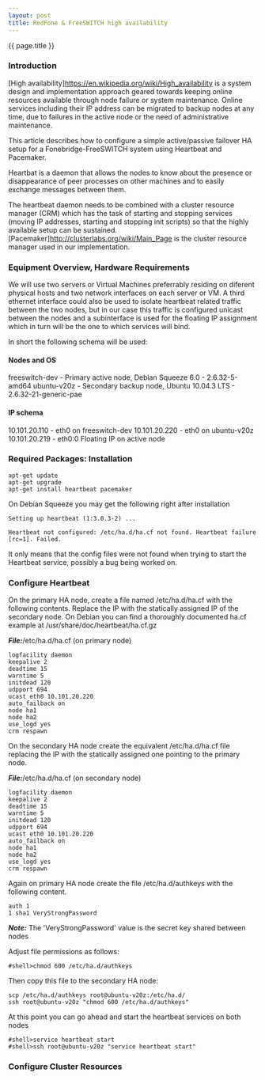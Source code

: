 ```yaml
---
layout: post
title: RedFone & FreeSWITCH high availability
---
```


{{ page.title }}

### Introduction

[High availability]https://en.wikipedia.org/wiki/High_availability is a system design and implementation approach geared towards keeping online resources available through node failure or system maintenance. Online services including their IP address can be migrated to backup nodes at any time, due to failures in the active node or the need of administrative maintenance. 

This article describes how to configure a simple active/passive failover HA setup for a Fonebridge-FreeSWITCH system using Heartbeat and Pacemaker. 

Heartbat is a daemon that allows the nodes to know about the presence or disappearance of peer processes on other machines and to easily exchange messages between them.

The heartbeat daemon needs to be combined with a cluster resource manager (CRM) which has the task of starting and stopping services (moving IP addresses, starting and stopping init scripts) so that the highly available setup can be sustained. [Pacemaker]http://clusterlabs.org/wiki/Main_Page is the cluster resource manager used in our implementation.

### Equipment Overview, Hardware Requirements

We will use two servers or Virtual Machines preferrably residing on diferent physical hosts and two network interfaces on each server or VM. A third ethernet interface could also be used to isolate heartbeat related traffic between the two nodes, but in our case this traffic is configured unicast between the nodes and a subinterface is used for the floating IP assignment which in turn will be the one to which services will bind.

In short the following schema will be used:

#### Nodes and OS

freeswitch-dev - Primary active node, Debian Squeeze 6.0 - 2.6.32-5-amd64
ubuntu-v20z    - Secondary backup node, Ubuntu 10.04.3 LTS - 2.6.32-21-generic-pae

#### IP schema

10.101.20.110 - eth0 on freeswitch-dev
10.101.20.220 - eth0 on ubuntu-v20z
10.101.20.219 - eth0:0 Floating IP on active node


### Required Packages: Installation

```
apt-get update
apt-get upgrade
apt-get install heartbeat pacemaker
```
On Debian Squeeze you may get the following right after installation

```
Setting up heartbeat (1:3.0.3-2) ...

Heartbeat not configured: /etc/ha.d/ha.cf not found. Heartbeat failure [rc=1]. Failed.
```

It only means that the config files were not found when trying to start the Heartbeat service, possibly a bug being worked on.


### Configure Heartbeat

On the primary HA node, create a file named /etc/ha.d/ha.cf with the following contents. Replace the IP with the statically assigned IP of the secondary node. On Debian you can find a thoroughly documented ha.cf example at /usr/share/doc/heartbeat/ha.cf.gz

***File:***/etc/ha.d/ha.cf (on primary node)

```
logfacility daemon
keepalive 2
deadtime 15
warntime 5
initdead 120
udpport 694
ucast eth0 10.101.20.220
auto_failback on
node ha1
node ha2
use_logd yes
crm respawn
```

On the secondary HA node create the equivalent /etc/ha.d/ha.cf file replacing the IP with the statically assigned one pointing to the primary node.


***File:***/etc/ha.d/ha.cf (on secondary node)

```
logfacility daemon
keepalive 2
deadtime 15
warntime 5
initdead 120
udpport 694
ucast eth0 10.101.20.220
auto_failback on
node ha1
node ha2
use_logd yes
crm respawn
```

Again on primary HA node create the file /etc/ha.d/authkeys with the following content.


```
auth 1
1 sha1 VeryStrongPassword
```

***Note:*** The 'VeryStrongPassword' value is the secret key shared between nodes

Adjust file permissions as follows:

```
#shell>chmod 600 /etc/ha.d/authkeys
```

Then copy this file to the secondary HA node:


```
scp /etc/ha.d/authkeys root@ubuntu-v20z:/etc/ha.d/
ssh root@ubuntu-v20z "chmod 600 /etc/ha.d/authkeys"
```

At this point you can go ahead and start the heartbeat services on both nodes

```
#shell>service heartbeat start
#shell>ssh root@ubuntu-v20z "service heartbeat start"
```

### Configure Cluster Resources

